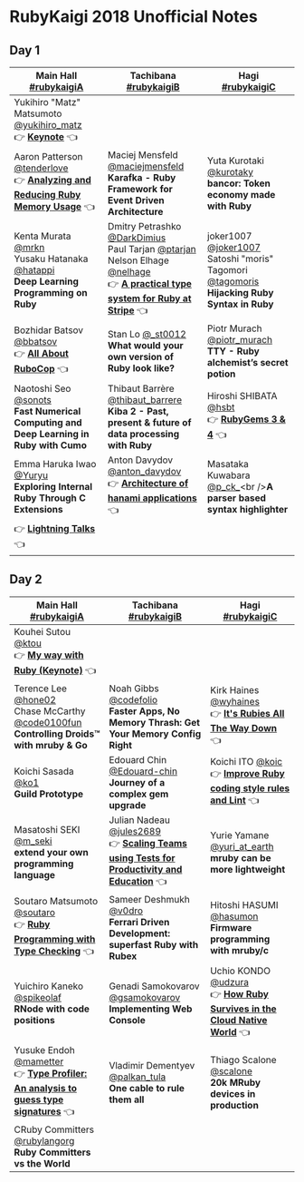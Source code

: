 # RubyKaigi 2018 Unofficial Notes

## Day 1

| Main Hall<br />[#rubykaigiA](https://twitter.com/hashtag/RubyKaigiA) | Tachibana<br />[#rubykaigiB](https://twitter.com/hashtag/RubyKaigiB) | Hagi<br />[#rubykaigiC](https://twitter.com/hashtag/RubyKaigiC) |
| ------------------------------------------------------------ | ------------------------------------------------------------ | ------------------------------------------------------------ |
| Yukihiro "Matz" Matsumoto [@yukihiro_matz](https://twitter.com/yukihiro_matz)<br />👉 **[Keynote](day-1#matz---keynote)** 👈 |                                                              |                                                              |
| Aaron Patterson [@tenderlove](https://twitter.com/tenderlove)<br />👉 **[Analyzing and Reducing Ruby Memory Usage](day-1#aaron-patterson---analyzing-and-reducing-ruby-memory-usage)** 👈 | Maciej Mensfeld [@maciejmensfeld](https://twitter.com/maciejmensfeld)<br />**Karafka - Ruby Framework for Event Driven Architecture** | Yuta Kurotaki [@kurotaky](https://twitter.com/kurotaky)<br />**bancor: Token economy made with Ruby** |
| Kenta Murata [@mrkn](https://twitter.com/mrkn)<br />Yusaku Hatanaka [@hatappi](https://twitter.com/hatappi)<br />**Deep Learning Programming on Ruby** | Dmitry Petrashko [@DarkDimius](https://twitter.com/darkdimius)<br />Paul Tarjan [@ptarjan](https://twitter.com/ptarjan)<br />Nelson Elhage [@nelhage](https://twitter.com/nelhage)<br />👉 **[A practical type system for Ruby at Stripe](day-1#a-practical-type-system-for-ruby-at-stripe)** 👈 | joker1007 [@joker1007](https://twitter.com/joker1007)<br />Satoshi "moris" Tagomori [@tagomoris](https://twitter.com/tagomoris)<br />**Hijacking Ruby Syntax in Ruby** |
| Bozhidar Batsov [@bbatsov](https://twitter.com/bbatsov)<br />👉 **[All About RuboCop](day-1#bozhidar-batsov---all-about-rubocop)** 👈 | Stan Lo [@_st0012](https://twitter.com/_st0012)<br />**What would your own version of Ruby look like?** | Piotr Murach [@piotr_murach](https://twitter.com/piotr_murach)<br />**TTY - Ruby alchemist’s secret potion** |
| Naotoshi Seo [@sonots](https://twitter.com/sonots)<br />**Fast Numerical Computing and Deep Learning in Ruby with Cumo** | Thibaut Barrère [@thibaut_barrere](https://twitter.com/thibaut_barrere)<br />**Kiba 2 - Past, present & future of data processing with Ruby** | Hiroshi SHIBATA [@hsbt](https://twitter.com/hsbt)<br />👉 **[RubyGems 3 & 4](day-1#shibata-hiroshi---rubygems-3--4)** 👈 |
| Emma Haruka Iwao [@Yuryu](https://twitter.com/Yuryu)<br />**Exploring Internal Ruby Through C Extensions** | Anton Davydov [@anton_davydov](https://twitter.com/anton_davydov)<br />👉 **[Architecture of hanami applications](day-1#anton-davydov---architecture-of-hanami-applications)** 👈 | Masataka Kuwabara [@p_ck_](https://twitter.com/p_ck_)<br />**A parser based syntax highlighter** |
| 👉 **[Lightning Talks](day-1#lightning-talks)** 👈   |                                                              |                                                              |

## Day 2

 

| Main Hall<br />[#rubykaigiA](https://twitter.com/hashtag/RubyKaigiA) | Tachibana<br />[#rubykaigiB](https://twitter.com/hashtag/RubyKaigiB) | Hagi<br />[#rubykaigiC](https://twitter.com/hashtag/RubyKaigiC) |
| ------------------------------------------------------------ | ------------------------------------------------------------ | ------------------------------------------------------------ |
| Kouhei Sutou [@ktou](https://twitter.com/ktou)<br />👉 **[My way with Ruby (Keynote)](day-2#kouhei-sutou---my-way-with-ruby-keynote)** 👈 |                                                              |                                                              |
| Terence Lee [@hone02](https://twitter.com/hone02)<br />Chase McCarthy [@code0100fun](https://twitter.com/code0100fun)<br />**Controlling Droids™ with mruby & Go** | Noah Gibbs [@codefolio](https://twitter.com/codefolio)<br />**Faster Apps, No Memory Thrash: Get Your Memory Config Right** | Kirk Haines [@wyhaines](https://twitter.com/wyhaines)<br />👉 **[It's Rubies All The Way Down](day-2#kirk-haines---its-rubies-all-the-way-down)** 👈 |
| Koichi Sasada [@ko1](https://twitter.com/_ko1)<br />**Guild Prototype** | Edouard Chin [@Edouard-chin](https://twitter.com/DaroudeDudek)<br />**Journey of a complex gem upgrade** | Koichi ITO [@koic](https://twitter.com/koic)<br />👉 **[Improve Ruby coding style rules and Lint](day-2#koichi-ito---improve-ruby-coding-style-rules-and-lint)** 👈 |
| Masatoshi SEKI [@m_seki](https://twitter.com/m_seki)<br />**extend your own programming language** | Julian Nadeau [@jules2689](https://twitter.com/jules2689)<br />👉 **[Scaling Teams using Tests for Productivity and Education](day-2#julian-nadeau---scaling-teams-using-tests-for-productivity-and-education)** 👈 | Yurie Yamane [@yuri_at_earth](https://twitter.com/yuri_at_earth)<br />**mruby can be more lightweight** |
| Soutaro Matsumoto [@soutaro](https://twitter.com/soutaro)<br />👉 **[Ruby Programming with Type Checking](day-2#soutaro-matsumoto---ruby-programming-with-type-checking)** 👈 | Sameer Deshmukh [@v0dro](https://twitter.com/v0dro)<br />**Ferrari Driven Development: superfast Ruby with Rubex** | Hitoshi HASUMI [@hasumon](#)<br />**Firmware programming with mruby/c** |
| Yuichiro Kaneko [@spikeolaf](https://twitter.com/spikeolaf)<br />**RNode with code positions** | Genadi Samokovarov [@gsamokovarov](https://twitter.com/gsamokovarov)<br />**Implementing Web Console** | Uchio KONDO [@udzura](https://twitter.com/udzura)<br />👉 **[How Ruby Survives in the Cloud Native World](day-2#uchio-kondo---how-ruby-survives-in-the-cloud-native-world)** 👈 |
| Yusuke Endoh [@mametter](https://twitter.com/mametter)<br />👉 **[Type Profiler: An analysis to guess type signatures](day-2#yusuke-endoh---type-profiler-an-analysis-to-guess-type-signatures)** 👈 | Vladimir Dementyev [@palkan_tula](https://twitter.com/palkan_tula)<br />**One cable to rule them all** | Thiago Scalone [@scalone](https://twitter.com/scalone)<br />**20k MRuby devices in production** |
| CRuby Committers [@rubylangorg](https://twitter.com/rubylangorg)<br />**Ruby Committers vs the World** |                                                              |                                                              |

